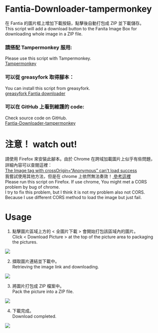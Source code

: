 # Fantia-Downloader-tampermonkey
在 Fantia 的圖片框上增加下載按鈕，點擊後自動打包成 ZIP 並下載儲存。 <br>
This script will add a download button to the Fanita Image Box for downloading whole image in a ZIP file.
### 請搭配 Tampermonkey 服用:<br>
Please use this script with Tampermonkey. <br>
[Tampermonkey](https://www.tampermonkey.net/)
<br>
### 可以從 greasyfork 取得腳本：<br>
You can install this script from greasyfork.<br>
[greasyfork Fantia downloader](https://greasyfork.org/zh-TW/scripts/423306-fantia-downloader)
<br>
### 可以在 GitHub 上看到維護的 code:<br>
Check source code on GitHub.<br>
[Fantia-Downloader-tampermonkey](https://github.com/suzumiyahifumi/Fantia-Downloader-tampermonkey)
# 注意！ watch out! 
請使用 Firefox 來安裝此腳本。由於 Chrome 在跨域加載圖片上似乎有些問題，詳細內容可以查閱這裡：<br>
[ The Image tag with crossOrigin=“Anonymous” can't load success ](https://stackoverflow.com/questions/49503171/the-image-tag-with-crossorigin-anonymous-cant-load-success-from-s3)<br>
我嘗試使用其他方法，但是在 chrome 上依然無法奏效！[ 參考這裡 ](https://developer.mozilla.org/en-US/docs/Web/HTML/CORS_enabled_image)<br>
Please run this script on Firefox. If use chrome, You might met a CORS problem by bug of chrome.<br>
I try to fix this problem, but I think it is not my problem also not CORS. Because I use different CORS method to load the image but just fail.

# Usage

1. 點擊圖片區域上方的 < 全圖片下載 > 會開始打包該區域內的圖片。<br>
Click < Download Picture > at the top of the picture area to packaging the pictures. <br>
<img src="https://i.imgur.com/SyRh7mZ.png" />

2. 擷取圖片連結並下載中。<br>
Retrieving the image link and downloading. <br>
<img src="https://i.imgur.com/FT7rY3Z.png" />

3. 將圖片打包成 ZIP 檔案中。<br>
Pack the picture into a ZIP file. <br>
<img src="https://i.imgur.com/K6IQ8Cj.png" />

4. 下載完成。<br>
Download completed.<br>
<img src="https://i.imgur.com/zP1QGMc.png" />
